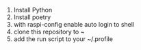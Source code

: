 1. Install Python
2. Install poetry
3. with raspi-config enable auto login to shell
4. clone this repository to ~
5. add the run script to your ~/.profile

